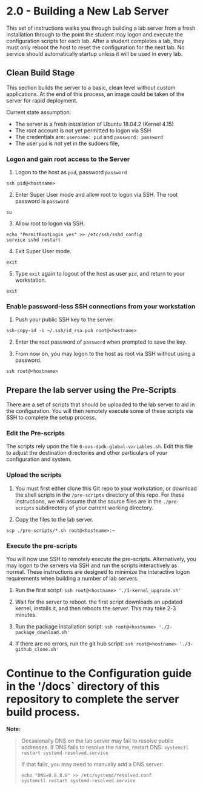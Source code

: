 # 2.0 - Building a New Lab Server

This set of instructions walks you through building a lab server from a fresh installation through to the point the student may logon and execute the configuration scripts for each lab.
After a student completes a lab, they must only reboot the host to reset the configuration for the next lab. 
No service should automatically startup unless it will be used in every lab. 

## Clean Build Stage
This section builds the server to a basic, clean level without custom applications. At the end of this process, an image could be taken of the server for rapid deployment.

Current state assumption:
* The server is a fresh installation of Ubuntu 18.04.2 (Kernel 4.15)
* The root account is not yet permitted to logon via SSH
* The credentials are: `username: pid` and `password: password`
* The user `pid` is not yet in the sudoers file, 

### Logon and gain root access to the Server
1. Logon to the host as `pid`, password `password`
```
ssh pid@<hostname>
```
2. Enter Super User mode and allow root to logon via SSH. The root password is `password`
```
su
```
3. Allow root to logon via SSH.
```
echo "PermitRootLogin yes" >> /etc/ssh/sshd_config
service sshd restart
```
4. Exit Super User mode.
```
exit
```
5. Type `exit` again to logout of the host as user `pid`, and return to your workstation.
```
exit
```

### Enable password-less SSH connections from your workstation
1. Push your public SSH key to the server.
```
ssh-copy-id -i ~/.ssh/id_rsa.pub root@<hostname>
```
2. Enter the root password of `password` when prompted to save the key.

3. From now on, you may logon to the host as root via SSH without using a password.
```
ssh root@<hostname>
```


## Prepare the lab server using the Pre-Scripts
There are a set of scripts that should be uploaded to the lab server to aid in the configuration. You will then remotely execute some of these scripts via SSH to complete the setup process. 


### Edit the Pre-scripts
The scripts rely upon the file `0-ovs-dpdk-global-variables.sh`. Edit this file to adjust the destination directories and other particulars of your configuration and system.


### Upload the scripts

1. You must first either clone this Git repo to your workstation, or download the shell scripts in the `/pre-scripts` directory of this repo. For these instructions, we will assume that the source files are in the `./pre-scripts` subdirectory of your current working directory.

2. Copy the files to the lab server.
```
scp ./pre-scripts/*.sh root@<hostname>:~
```

### Execute the pre-scripts

You will now use SSH to remotely execute the pre-scripts. Alternatively, you may logon to the servers via SSH and run the scripts interactively as normal. These instructions are designed to minimize the interactive logon requirements when building a number of lab servers.

1. Run the first script: `ssh root@<hostname> './1-kernel_upgrade.sh'`

2. Wait for the server to reboot. the first script downloads an updated kernel, installs it, and then reboots the server. This may take 2-3 minutes.

3. Run the package installation script: `ssh root@<hostname> './2-package_download.sh'`

4. If there are no errors, run the git hub script:  `ssh root@<hostname> './3-github_clone.sh'`



# Continue to the Configuration guide in the '/docs` directory of this repository to complete the server build process.




**Note:**
> Occasionally DNS on the lab server may fail to resolve public addresses.
> If DNS fails to resolve the name, restart DNS:
> `systemctl restart systemd-resolved.service`
>
> If that fails, you may need to manually add a DNS server:
> ```
> echo "DNS=8.8.8.8" >> /etc/systemd/resolved.conf
> systemctl restart systemd-resolved.service
> ```


